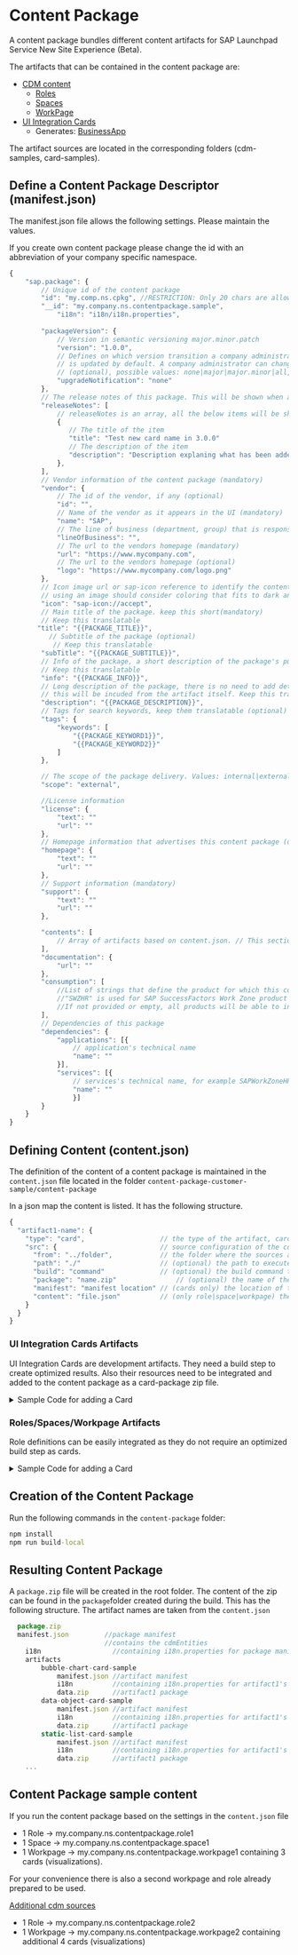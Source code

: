 # Content Package

A content package bundles different content artifacts for SAP Launchpad Service New Site Experience (Beta). 

The artifacts that can be contained in the content package are:
- [CDM content](../cdm/introduction.md)
  - [Roles](../cdm/introduction.md#role)
  - [Spaces](../cdm/introduction.md#space)
  - [WorkPage](../cdm/introduction.md#workpage)
- [UI Integration Cards](../cards/introduction.md)
  - Generates: [BusinessApp](../cdm/introduction.md#business-app)

The artifact sources are located in the corresponding folders (cdm-samples, card-samples).

## Define a Content Package Descriptor (manifest.json)

The manifest.json file allows the following settings. Please maintain the values.

If you create own content package please change the id with an abbreviation of your company specific namespace.

```javascript
{
    "sap.package": {
        // Unique id of the content package
        "id": "my.comp.ns.cpkg", //RESTRICTION: Only 20 chars are allowed
        "__id": "my.company.ns.contentpackage.sample",
    		"i18n": "i18n/i18n.properties",
		
        "packageVersion": {
            // Version in semantic versioning major.minor.patch
            "version": "1.0.0",
            // Defines on which version transition a company administrator is notified if the package
            // is updated by default. A company administrator can change this setting
            // (optional), possible values: none|major|major.minor|all, defaults: all
            "upgradeNotification": "none"
        },
      	// The release notes of this package. This will be shown when a package has a version to upgrade. 
      	"releaseNotes": [
      	    // releaseNotes is an array, all the below items will be shown as different lines in the version detail.
      	    {
      	       // The title of the item
      	       "title": "Test new card name in 3.0.0"
      	       // The description of the item
      	       "description": "Description explaning what has been added",
      	    },
      	],
        // Vendor information of the content package (mandatory)
        "vendor": {
            // The id of the vendor, if any (optional)
            "id": "",
            // Name of the vendor as it appears in the UI (mandatory)
            "name": "SAP",
            // The line of business (department, group) that is responsible for the content (optional)
            "lineOfBusiness": "",
            // The url to the vendors homepage (mandatory)
            "url": "https://www.mycompany.com",
            // The url to the vendors homepage (optional)
            "logo": "https://www.mycompany.com/logo.png"
        },
        // Icon image url or sap-icon reference to identify the content package.
        // using an image should consider coloring that fits to dark and light backgrounds
        "icon": "sap-icon://accept",
  		// Main title of the package. keep this short(mandatory)
  		// Keep this translatable
       "title": "{{PACKAGE_TITLE}}",
		  // Subtitle of the package (optional)
		   // Keep this translatable
        "subTitle": "{{PACKAGE_SUBTITLE}}",
        // Info of the package, a short description of the package's purpose (optional)
        // Keep this translatable
        "info": "{{PACKAGE_INFO}}",
        // Long description of the package, there is no need to add details of the contained artifacts,
        // this will be incuded from the artifact itself. Keep this translatable (mandatory)
        "description": "{{PACKAGE_DESCRIPTION}}",
        // Tags for search keywords, keep them translatable (optional)
        "tags": {
            "keywords": [
                "{{PACKAGE_KEYWORD1}}",
                "{{PACKAGE_KEYWORD2}}"
            ]
        },

        // The scope of the package delivery. Values: internal|external (mandatory)
        "scope": "external",

        //License information
        "license": {
            "text": ""
            "url": ""
        },
        // Homepage information that advertises this content package (optional)
        "homepage": {
            "text": ""
            "url": ""
        },
        // Support information (mandatory)
        "support": {
			"text": ""
            "url": ""
        },

        "contents": [
            // Array of artifacts based on content.json. // This section will be created during during build
        ],
        "documentation": {
            "url": ""
		},
		"consumption": [
			//List of strings that define the product for which this content package should be used
			//"SWZHR" is used for SAP SuccessFactors Work Zone product
			//If not provided or empty, all products will be able to install this content package
		],
        // Dependencies of this package
        "dependencies": {
            "applications": [{
                // application's technical name
                "name": ""
            }],
            "services": [{
                // services's technical name, for example SAPWorkZoneHR
                "name": ""
                }]
        }
    }
}

```


## Defining Content (content.json)
The definition of the content of a content package is maintained in the `content.json` file located in the folder `content-package-customer-sample/content-package`

In a json map the content is listed. It has the following structure.
```` js
{
  "artifact1-name": {
    "type": "card",                   // the type of the artifact, card|role|space|workpage
    "src": {                          // source configuration of the content
      "from": "../folder",            // the folder where the sources are located
      "path": "./"                    // (optional) the path to execute the build within the above folder
      "build": "command"              // (optional) the build command to be executed e.g. npm i && npm run-script build
      "package": "name.zip"               // (optional) the name of the zip file for this artifact, e.g my.company.ns.static.list.card.zip
      "manifest": "manifest location" // (cards only) the location of the manifest within the 'from' folder above, e.g src/manifest.json
      "content": "file.json"          // (only role|space|workpage) the location of a file containing the CDM data for the artifact
    }
  }
}
````

### UI Integration Cards Artifacts
UI Integration Cards are development artifacts. They need a build step to create optimized results. Also their resources need to be integrated and added to the content package as a card-package zip file.

<details>
  <summary>Sample Code for adding a Card</summary>
  
  ```` json
    "static-list-card-sample": {
      "type": "card",
      "src": {
        "from": "../card-samples/list-card-samples/static-list-card-sample",
        "path": "./",
        "build": "npm i && npm run-script build",
        "package": "my.company.ns.static.list.card.zip",
        "manifest": "src/manifest.json"
      }
  `````
</details>

### Roles/Spaces/Workpage Artifacts
Role definitions can be easily integrated as they do not require an optimized build step as cards.
<details>
  <summary>Sample Code for adding a Card</summary>
  
  ```` json
  "sample-role1": {
    "type": "role",
    "src": {
      "from": "../cdm-samples/src",
      "content": "role1.json"
    }
  },
  "sample-space1": {
    "type": "space",
    "src": {
      "from": "../cdm-samples/src",
      "content": "space1.json"
    }
  },
  "sample-workpage1": {
    "type": "workpage",
    "src": {
      "from": "../cdm-samples/src",
      "content": "workpage1.json"
    }
  }
  `````
</details>


## Creation of the Content Package


Run the following commands in the `content-package` folder:

```cmd
npm install
npm run build-local
```
## Resulting Content Package

A `package.zip` file will be created in the root folder. The content of the zip can be found in the `package`folder created during the build. This has the following structure. The artifact names are taken from the `content.json`

```javascript
  package.zip
  manifest.json         //package manifest 
                        //contains the cdmEntities
	i18n                  //containing i18n.properties for package manifest texts. UTF-8 encoded
	artifacts
		bubble-chart-card-sample
			manifest.json //artifact manifest
			i18n          //containing i18n.properties for artifact1's manifest texts. UTF-8 encoded
			data.zip      //artifact1 package
		data-object-card-sample
			manifest.json //artifact manifest
			i18n          //containing i18n.properties for artifact1's manifest texts. UTF-8 encoded
			data.zip      //artifact1 package
		static-list-card-sample
			manifest.json //artifact manifest
			i18n          //containing i18n.properties for artifact1's manifest texts. UTF-8 encoded
			data.zip      //artifact1 package
    ...
```

## Content Package sample content
If you run the content package based on the settings in the `content.json` file
- 1 Role -> my.company.ns.contentpackage.role1
- 1 Space -> my.company.ns.contentpackage.space1
- 1 Workpage -> my.company.ns.contentpackage.workpage1 containing 3 cards (visualizations).

For your convenience there is also a second workpage and role already prepared to be used.

[Additional cdm sources](../../cdm-samples/src)
- 1 Role -> my.company.ns.contentpackage.role2
- 1 Workpage -> my.company.ns.contentpackage.workpage2 containing additional 4 cards (visualizations)





